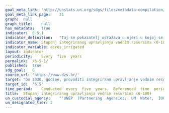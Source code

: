 ```yaml
---	
goal_meta_link:	'http://unstats.un.org/sdgs/files/metadata-compilation/Metadata-Goal-6.pdf'
goal_meta_link_page:	21
graph:	null
graph_title:	null
has_metadata:	true
indicator:	6.5.1
indicator_definition:	"Taj se pokazatelj odražava u mjeri u kojoj se provodi integrirano upravljanje vodnim resursima (IWRM). Uzima u obzir različite korisnike i uporabe vode s ciljem promicanja pozitivnih društvenih, gospodarskih i ekoloških utjecaja na svim razinama, uključujući i prekogranične, gdje je to prikladno."
indicator_name:	Stupanj integriranog upravljanja vodnim resursima (0-100)
indicator_variable:	acres_irrigated
layout:	indicator
periodicity:	Every  five  years
permalink:	/6-5-1/
published:	true
sdg_goal:	6
source_url:	'https://www.dzs.hr/'
target:	"Do 2030. godine, provoditi integrirano upravljanje vodnim resursima na svim razinama, uključujući i preko prekogranične suradnje prema potrebi."
target_id:	'6.5'
time_period:	Conducted  every  five  years.  Referenced  time  period  is  the  previous  calendar  year.  Data  collection  period  was  five  months.
title:	Stupanj integriranog upravljanja vodnim resursima (0-100)
un_custodial_agency:	"'UNEP  (Partnering  Agencies;  UN  Water,  IUCN,  Ramsar)'"
un_designated_tier:	2
---	
```

